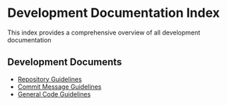 # Development Documentation Index

This index provides a comprehensive overview of all development documentation

## Development Documents

- [Repository Guidelines][repository-guidelines]
- [Commit Message Guidelines][conv-commits]
- [General Code Guidelines][general-code-guidelines]

[repository-guidelines]: /docs/development/01-repository-guidelines.md
[general-code-guidelines]: /docs/development/03-general-code-guidelines.md
[conv-commits]: /docs/development/02-conventional-commits.md
